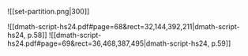 
![[set-partition.png|300]]

![[dmath-script-hs24.pdf#page=68&rect=32,144,392,211|dmath-script-hs24, p.58]]
![[dmath-script-hs24.pdf#page=69&rect=36,468,387,495|dmath-script-hs24, p.59]]
